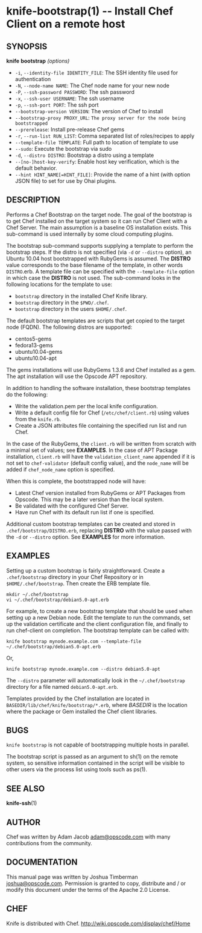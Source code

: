 knife-bootstrap(1) -- Install Chef Client on a remote host
========================================

## SYNOPSIS

__knife__ __bootstrap__ _(options)_

  * `-i`, `--identity-file IDENTITY_FILE`:
    The SSH identity file used for authentication
  * `-N`, `--node-name NAME`:
    The Chef node name for your new node
  * `-P`, `--ssh-password PASSWORD`:
    The ssh password
  * `-x`, `--ssh-user USERNAME`:
    The ssh username
  * `-p`, `--ssh-port PORT`:
    The ssh port
  * `--bootstrap-version VERSION`:
    The version of Chef to install
  * `--bootstrap-proxy PROXY_URL`:
    `The proxy server for the node being bootstrapped`
  * `--prerelease`:
    Install pre-release Chef gems
  * `-r`, `--run-list RUN_LIST`:
    Comma separated list of roles/recipes to apply
  * `--template-file TEMPLATE`:
    Full path to location of template to use
  * `--sudo`:
    Execute the bootstrap via sudo
  * `-d`, `--distro DISTRO`:
    Bootstrap a distro using a template
  * `--[no-]host-key-verify`:
    Enable host key verification, which is the default behavior.
  * `--hint HINT_NAME[=HINT_FILE]`:
    Provide the name of a hint (with option JSON file) to set for use by
    Ohai plugins.

## DESCRIPTION

Performs a Chef Bootstrap on the target node. The goal of the bootstrap
is to get Chef installed on the target system so it can run Chef Client
with a Chef Server. The main assumption is a baseline OS installation
exists. This sub-command is used internally by some cloud computing
plugins.

The bootstrap sub-command supports supplying a template to perform the
bootstrap steps. If the distro is not specified (via `-d` or `--distro`
option), an Ubuntu 10.04 host bootstrapped with RubyGems is assumed. The
__DISTRO__ value corresponds to the base filename of the template, in
other words `DISTRO`.erb. A template file can be specified with the
`--template-file` option in which case the __DISTRO__ is not used. The
sub-command looks in the following locations for the template to use:

* `bootstrap` directory in the installed Chef Knife library.
* `bootstrap` directory in the `$PWD/.chef`.
* `bootstrap` directory in the users `$HOME/.chef`.

The default bootstrap templates are scripts that get copied to the
target node (FQDN). The following distros are supported:

* centos5-gems
* fedora13-gems
* ubuntu10.04-gems
* ubuntu10.04-apt

The gems installations will use RubyGems 1.3.6 and Chef installed as a
gem. The apt installation will use the Opscode APT repository.

In addition to handling the software installation, these bootstrap
templates do the following:

  - Write the validation.pem per the local knife configuration.
  - Write a default config file for Chef (`/etc/chef/client.rb`) using values from the `knife.rb`.
  - Create a JSON attributes file containing the specified run list and run Chef.

In the case of the RubyGems, the `client.rb` will be written from
scratch with a minimal set of values; see __EXAMPLES__. In the case of
APT Package installation, `client.rb` will have the
`validation_client_name` appended if it is not set to `chef-validator`
(default config value), and the `node_name` will be added if
`chef_node_name` option is specified.

When this is complete, the bootstrapped node will have:

  - Latest Chef version installed from RubyGems or APT Packages from Opscode. This may be a later version than the local system.
  - Be validated with the configured Chef Server.
  - Have run Chef with its default run list if one is specified.

Additional custom bootstrap templates can be created and stored in
`.chef/bootstrap/DISTRO.erb`, replacing __DISTRO__ with the value passed
with the `-d` or `--distro` option. See __EXAMPLES__ for more
information.

## EXAMPLES
Setting up a custom bootstrap is fairly straightforward. Create a
`.chef/bootstrap` directory in your Chef Repository or in
`$HOME/.chef/bootstrap`. Then create the ERB template file.

    mkdir ~/.chef/bootstrap
    vi ~/.chef/bootstrap/debian5.0-apt.erb

For example, to create a new bootstrap template that should be used when
setting up a new Debian node. Edit the template to run the commands, set
up the validation certificate and the client configuration file, and
finally to run chef-client on completion. The bootstrap template can be
called with:

    knife bootstrap mynode.example.com --template-file ~/.chef/bootstrap/debian5.0-apt.erb

Or,

    knife bootstrap mynode.example.com --distro debian5.0-apt

The `--distro` parameter will automatically look in the
`~/.chef/bootstrap` directory for a file named `debian5.0-apt.erb`.

Templates provided by the Chef installation are located in
`BASEDIR/lib/chef/knife/bootstrap/*.erb`, where _BASEDIR_ is the
location where the package or Gem installed the Chef client libraries.

## BUGS
`knife bootstrap` is not capable of bootstrapping multiple hosts in
parallel.

The bootstrap script is passed as an argument to sh(1) on the remote
system, so sensitive information contained in the script will be visible
to other users via the process list using tools such as ps(1).

## SEE ALSO
   __knife-ssh__(1)

## AUTHOR
   Chef was written by Adam Jacob <adam@opscode.com> with many contributions from the community.

## DOCUMENTATION
   This manual page was written by Joshua Timberman <joshua@opscode.com>.
   Permission is granted to copy, distribute and / or modify this document under the terms of the Apache 2.0 License.


## CHEF
   Knife is distributed with Chef. <http://wiki.opscode.com/display/chef/Home>
